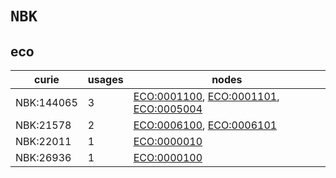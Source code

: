 # `NBK`

## eco

| curie      |   usages | nodes                                                                                                                                                   |
|------------|----------|---------------------------------------------------------------------------------------------------------------------------------------------------------|
| NBK:144065 |        3 | [ECO:0001100](https://bioregistry.io/ECO:0001100), [ECO:0001101](https://bioregistry.io/ECO:0001101), [ECO:0005004](https://bioregistry.io/ECO:0005004) |
| NBK:21578  |        2 | [ECO:0006100](https://bioregistry.io/ECO:0006100), [ECO:0006101](https://bioregistry.io/ECO:0006101)                                                    |
| NBK:22011  |        1 | [ECO:0000010](https://bioregistry.io/ECO:0000010)                                                                                                       |
| NBK:26936  |        1 | [ECO:0000100](https://bioregistry.io/ECO:0000100)                                                                                                       |

